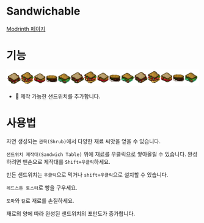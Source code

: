 # Sandwichable
[Modrinth 페이지](https://modrinth.com/mod/sandwichable)

# 기능
![](https://github.com/FoundationGames/MinecraftUtilsDownloads/raw/master/sandwichable/sandwiches_banner.png)
* :sandwich: 제작 가능한 샌드위치를 추가합니다.

# 사용법
자연 생성되는 `관목(Shrub)`에서 다양한 재료 씨앗을 얻을 수 있습니다.

`샌드위치 제작대(Sandwich Table)` 위에 재료를 우클릭으로 쌓아올릴 수 있습니다. 완성하려면 맨손으로 제작대를 `Shift+우클릭`하세요.

만든 샌드위치는 `우클릭`으로 먹거나 `shift+우클릭`으로 설치할 수 있습니다.

`레드스톤 토스터`로 빵을 구우세요.

`도마`와 `칼`로 재료를 손질하세요.

재료의 양에 따라 완성된 샌드위치의 포만도가 증가합니다.